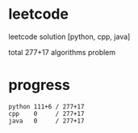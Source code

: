 # leetcode
leetcode solution [python, cpp, java]

total 277+17 algorithms problem
# progress	
	python 111+6 / 277+17
	cpp    0     / 277+17
	java   0     / 277+17
